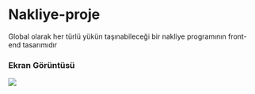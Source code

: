 # Nakliye-proje

<p>Global olarak her türlü yükün taşınabileceği bir nakliye programının front-end tasarımıdır</p>

<h3>Ekran Görüntüsü</h3>

![](Yukyolda.gif)
